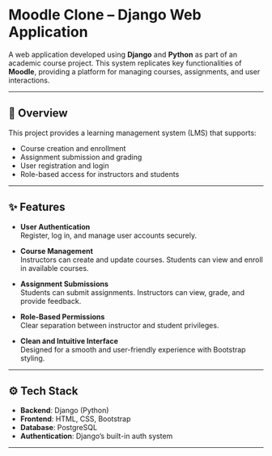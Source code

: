 # Moodle Clone – Django Web Application

A web application developed using **Django** and **Python** as part of an academic course project. This system replicates key functionalities of **Moodle**, providing a platform for managing courses, assignments, and user interactions.

---

## 📘 Overview

This project provides a learning management system (LMS) that supports:

- Course creation and enrollment
- Assignment submission and grading
- User registration and login
- Role-based access for instructors and students

---

## ✨ Features

- **User Authentication**  
  Register, log in, and manage user accounts securely.

- **Course Management**  
  Instructors can create and update courses. Students can view and enroll in available courses.

- **Assignment Submissions**  
  Students can submit assignments. Instructors can view, grade, and provide feedback.

- **Role-Based Permissions**  
  Clear separation between instructor and student privileges.

- **Clean and Intuitive Interface**  
  Designed for a smooth and user-friendly experience with Bootstrap styling.

---

## ⚙️ Tech Stack

- **Backend**: Django (Python)
- **Frontend**: HTML, CSS, Bootstrap
- **Database**: PostgreSQL
- **Authentication**: Django’s built-in auth system

---



